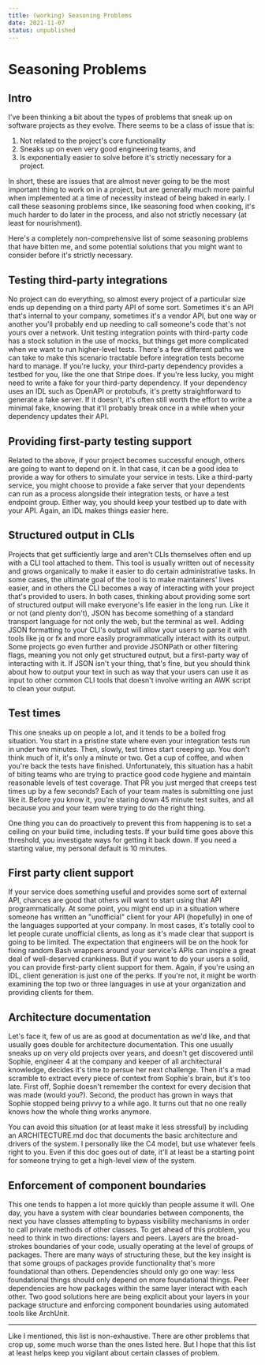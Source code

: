 ```yaml
---
title: (working) Seasoning Problems
date: 2021-11-07
status: unpublished
---
```


# Seasoning Problems

## Intro

I've been thinking a bit about the types of problems that sneak up on software projects as they evolve.
There seems to be a class of issue that is:

1. Not related to the project's core functionality
2. Sneaks up on even very good engineering teams, and
3. Is exponentially easier to solve before it's strictly necessary for a project.

In short, these are issues that are almost never going to be the most important thing to work on in a project, but are generally much more painful when implemented at a time of necessity instead of being baked in early.
I call these seasoning problems since, like seasoning food when cooking, it's much harder to do later in the process, and also not strictly necessary (at least for nourishment).

Here's a completely non-comprehensive list of some seasoning problems that have bitten me, and some potential solutions that you might want to consider before it's strictly necessary.

## Testing third-party integrations

No project can do everything, so almost every project of a particular size ends up depending on a third party API of some sort.
Sometimes it's an API that's internal to your company, sometimes it's a vendor API, but one way or another you'll probably end up needing to call someone's code that's not yours over a network.
Unit testing integration points with third-party code has a stock solution in the use of mocks, but things get more complicated when we want to run higher-level tests.
There's a few different paths we can take to make this scenario tractable before integration tests become hard to manage.
If you're lucky, your third-party dependency provides a testbed for you, like the one that Stripe does.
If you're less lucky, you might need to write a fake for your third-party dependency.
If your dependency uses an IDL such as OpenAPI or protobufs, it's pretty straightforward to generate a fake server.
If it doesn't, it's often still worth the effort to write a minimal fake, knowing that it'll probably break once in a while when your dependency updates their API.

## Providing first-party testing support

Related to the above, if your project becomes successful enough, others are going to want to depend on it.
In that case, it can be a good idea to provide a way for others to simulate your service in tests.
Like a third-party service, you might choose to provide a fake server that your dependents can run as a process alongside their integration tests, or have a test endpoint group.
Either way, you should keep your testbed up to date with your API.
Again, an IDL makes things easier here.


## Structured output in CLIs

Projects that get sufficiently large and aren't CLIs themselves often end up with a CLI tool attached to them.
This tool is usually written out of necessity and grows organically to make it easier to do certain administrative tasks.
In some cases, the ultimate goal of the tool is to make maintainers' lives easier, and in others the CLI becomes a way of interacting with your project that's provided to users.
In both cases, thinking about providing some sort of structured output will make everyone's life easier in the long run.
Like it or not (and plenty don't), 
JSON has become something of a standard transport language for not only the web, 
but the terminal as well.
Adding JSON formatting to your CLI's output will allow your users to parse it with tools like jq or fx and more easily programmatically interact with its output.
Some projects go even further and provide JSONPath or other filtering flags, meaning you not only get structured output, but a first-party way of interacting with it.
If JSON isn't your thing, that's fine, but you should think about how to output your text in such as way that your users can use it as input to other common CLI tools that doesn't involve writing an AWK script to clean your output.

## Test times

This one sneaks up on people a lot, and it tends to be a boiled frog situation.
You start in a pristine state where even your integration tests run in under two minutes.
Then, slowly, test times start creeping up.
You don't think much of it, it's only a minute or two.
Get a cup of coffee, and when you're back the tests have finished.
Unfortunately, this situation has a habit of biting teams who are trying to practice good code hygiene and maintain reasonable levels of test coverage.
That PR you just merged that creeps test times up by a few seconds?
Each of your team mates is submitting one just like it.
Before you know it, you're staring down 45 minute test suites, and all because you and your team were trying to do the right thing.

One thing you can do proactively to prevent this from happening is to set a ceiling on your build time, including tests.
If your build time goes above this threshold, you investigate ways for getting it back down.
If you need a starting value, my personal default is 10 minutes.

## First party client support

If your service does something useful and provides some sort of external API, chances are good that others will want to start using that API programmatically.
At some point, you might end up in a situation where someone has written an "unofficial" client for your API (hopefully) in one of the languages supported at your company.
In most cases, it's totally cool to let people curate unofficial clients, as long as it's made clear that support is going to be limited.
The expectation that engineers will be on the hook for fixing random Bash wrappers around your service's APIs can inspire a great deal of well-deserved crankiness.
But if you want to do your users a solid, you can provide first-party client support for them.
Again, if you're using an IDL, client generation is just one of the perks.
If you're not, it might be worth examining the top two or three languages in use at your organization and providing clients for them.

## Architecture documentation

Let's face it, few of us are as good at documentation as we'd like, and that usually goes double for architecture documentation.
This one usually sneaks up on very old projects over years, and doesn't get discovered until Sophie, engineer 4 at the company and keeper of all architectural knowledge, decides it's time to persue her next challenge.
Then it's a mad scramble to extract every piece of context from Sophie's brain, but it's too late.
First off, Sophie doesn't remember the context for every decision that was made (would you?).
Second, the product has grown in ways that Sophie stopped being privvy to a while ago.
It turns out that no one really knows how the whole thing works anymore.

You can avoid this situation (or at least make it less stressful) by including an ARCHITECTURE.md doc that documents the basic architecture and drivers of the system.
I personally like the C4 model, but use whatever feels right to you.
Even if this doc goes out of date, it'll at least be a starting point for someone trying to get a high-level view of the system.

## Enforcement of component boundaries

This one tends to happen a lot more quickly than people assume it will.
One day, you have a system with clear boundaries between components, the next you have classes attempting to bypass visibility mechanisms in order to call private methods of other classes.
To get ahead of this problem, you need to think in two directions: layers and peers.
Layers are the broad-strokes boundaries of your code, usually operating at the level of groups of packages.
There are many ways of structuring these, but the key insight is that some groups of packages provide functionality that's more foundational than others.
Dependencies should only go one way: less foundational things should only depend on more foundational things.
Peer dependencies are how packages within the same layer interact with each other.
Two good solutions here are being explicit about your layers in your package structure and enforcing component boundaries using automated tools like ArchUnit.

---

Like I mentioned, this list is non-exhaustive.
There are other problems that crop up, some much worse than the ones listed here.
But I hope that this list at least helps keep you vigilant about certain classes of problem.